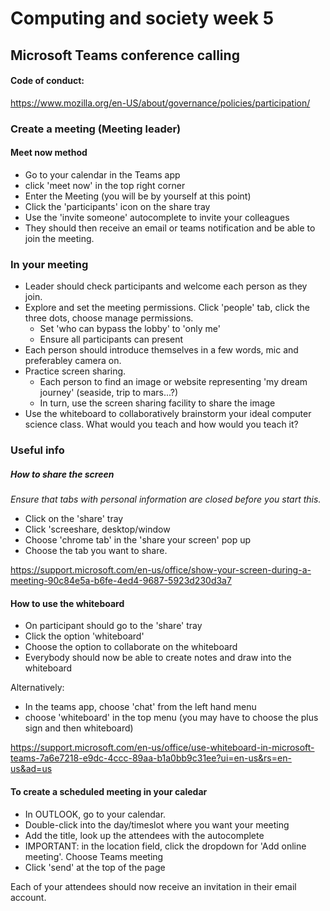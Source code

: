 # Computing and society week 5
## Microsoft Teams conference calling

#### Code of conduct:
https://www.mozilla.org/en-US/about/governance/policies/participation/


### Create a meeting (Meeting leader)

#### Meet now method

- Go to your calendar in the Teams app
- click 'meet now' in the top right corner
- Enter the Meeting (you will be by yourself at this point)
- Click the 'participants' icon on the share tray
- Use the 'invite someone' autocomplete to invite your colleagues
- They should then receive an email or teams notification and be able to join the meeting.


### In your meeting

- Leader should check participants and welcome each person as they join.
- Explore and set the meeting permissions. Click 'people' tab, click the three dots, choose manage permissions.
   - Set 'who can bypass the lobby' to 'only  me'
   - Ensure all participants can present
- Each person should introduce themselves in a few words, mic and preferabley camera on.
- Practice screen sharing.
    - Each person to find an image or website representing 'my dream journey' (seaside, trip to mars...?)
    - In turn, use the screen sharing facility to share the image
- Use the whiteboard to collaboratively brainstorm your ideal computer science class. What would you teach and how would  you teach it?


###  Useful info

##### How to share the screen

_Ensure that tabs with personal information are closed before you start this._
- Click on the 'share' tray
- Click 'screeshare, desktop/window
- Choose 'chrome tab' in the 'share your screen' pop up
- Choose the tab you want to share.

https://support.microsoft.com/en-us/office/show-your-screen-during-a-meeting-90c84e5a-b6fe-4ed4-9687-5923d230d3a7


#### How to use the whiteboard

- On participant should go to the 'share' tray
- Click the option 'whiteboard'
- Choose the option to collaborate on the whiteboard
- Everybody should now be able to create notes and draw into the whiteboard

Alternatively:
- In the teams app, choose 'chat' from the left hand menu
- choose 'whiteboard' in the top menu (you may have to choose the plus sign and then whiteboard)

https://support.microsoft.com/en-us/office/use-whiteboard-in-microsoft-teams-7a6e7218-e9dc-4ccc-89aa-b1a0bb9c31ee?ui=en-us&rs=en-us&ad=us


#### To create a scheduled meeting in your caledar

- In OUTLOOK, go to your calendar.
- Double-click into the day/timeslot where you want your meeting
- Add the title, look up the attendees with the autocomplete
- IMPORTANT: in the location field, click the dropdown for 'Add online meeting'.  Choose Teams meeting
- Click 'send' at the top of the page

Each of your attendees should now receive an invitation in their email account.
